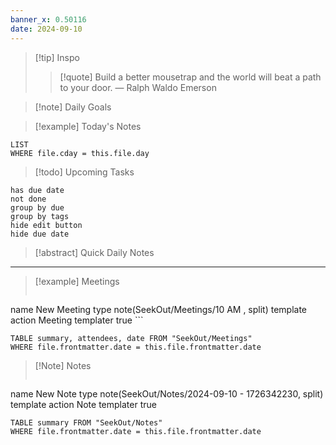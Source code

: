 ```yaml
---
banner_x: 0.50116
date: 2024-09-10
---
```


> [!tip] Inspo
>> [!quote] Build a better mousetrap and the world will beat a path to your door.
> — Ralph Waldo Emerson

>[!note] Daily Goals



> [!example] Today's Notes
```dataview
LIST
WHERE file.cday = this.file.day
```

> [!todo] Upcoming Tasks

```tasks
has due date
not done
group by due
group by tags
hide edit button
hide due date
```

> [!abstract] Quick Daily Notes




---

> [!example] Meetings
>  ```button
name New Meeting
type note(SeekOut/Meetings/10  AM , split) template
action Meeting
templater true ```

```dataview  
TABLE summary, attendees, date FROM "SeekOut/Meetings"  
WHERE file.frontmatter.date = this.file.frontmatter.date  
```

> [!Note]  Notes
> ```button
name New Note
type note(SeekOut/Notes/2024-09-10 - 1726342230, split) template
action Note
templater true
```dataview
TABLE summary FROM "SeekOut/Notes"  
WHERE file.frontmatter.date = this.file.frontmatter.date  
```

​